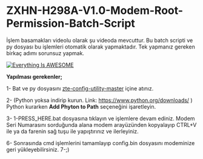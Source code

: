 # ZXHN-H298A-V1.0-Modem-Root-Permission-Batch-Script
İşlem basamakları videolu olarak şu videoda mevcuttur. Bu batch scripti ve py dosyası bu işlemleri otomatik olarak yapmaktadır. Tek yapmanız gereken birkaç adımı sorunsuz yapmak.

[![Everything Is AWESOME](https://yt-embed.herokuapp.com/embed?v=G1BrJW67SMQ)](https://www.youtube.com/watch?v=G1BrJW67SMQ "Everything Is AWESOME")

<b>Yapılması gerekenler;</b>


1- Bat ve py dosyasını <a href="https://github.com/mkst/zte-config-utility" target="_blank">zte-config-utility-master</a> içine atınız.

2- (Python yoksa indirip kurun. Link: https://www.python.org/downloads/ )
    Python kurarken **Add Phyton to Path** seçeneğini işaretleyin.
				
3- 1-PRESS_HERE.bat dosyasına tıklayın ve işlemlere devam ediniz. Modem Seri Numarasını sorduğunda alana modem arayüzünden kopyalayıp CTRL+V ile ya da farenin sağ tuşu ile yapıştırınız ve ilerleyiniz.

6- Sonrasında cmd işlemlerini tamamlayıp config.bin dosyasını modeminize geri yükleyebilirsiniz.
7-;)
	
